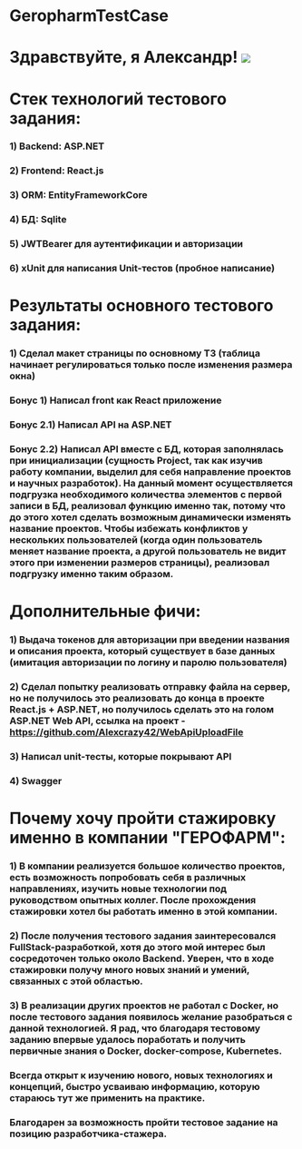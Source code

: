 # GeropharmTestCase
# Здравствуйте, я Александр! ![](https://github.com/blackcater/blackcater/raw/main/images/Hi.gif) 
# Стек технологий тестового задания:
### 1) Backend: ASP.NET
### 2) Frontend: React.js
### 3) ORM: EntityFrameworkCore
### 4) БД: Sqlite
### 5) JWTBearer для аутентификации и авторизации
### 6) xUnit для написания Unit-тестов (пробное написание)

# Результаты основного тестового задания: 
### 1) Сделал макет страницы по основному ТЗ (таблица начинает регулироваться только после изменения размера окна)
### Бонус 1) Написал front как React приложение
### Бонус 2.1) Написал API на ASP.NET
### Бонус 2.2) Написал API вместе с БД, которая заполнялась при инициализации (сущность Project, так как изучив работу компании, выделил для себя направление проектов и научных разработок). На данный момент осуществляется подгрузка необходимого количества элементов с первой записи в БД, реализовал функцию именно так, потому что до этого хотел сделать возможным динамически изменять название проектов. Чтобы избежать конфликтов у нескольких пользователей (когда один пользователь меняет название проекта, а другой пользователь не видит этого при изменении размеров страницы), реализовал подгрузку именно таким образом.

# Дополнительные фичи: 
### 1) Выдача токенов для авторизации при введении названия и описания проекта, который существует в базе данных (имитация авторизации по логину и паролю пользователя)
### 2) Сделал попытку реализовать отправку файла на сервер, но не получилось это реализовать до конца в проекте React.js + ASP.NET, но получилось сделать это на голом ASP.NET Web API, ссылка на проект - https://github.com/Alexcrazy42/WebApiUploadFile
### 3) Написал unit-тесты, которые покрывают API
### 4) Swagger


# Почему хочу пройти стажировку именно в компании "ГЕРОФАРМ":
### 1) В компании реализуется большое количество проектов, есть возможность попробовать себя в различных направлениях, изучить новые технологии под руководством опытных коллег. После прохождения стажировки хотел бы работать именно в этой компании. 
### 2) После получения тестового задания заинтересовался FullStack-разработкой, хотя до этого мой интерес был сосредоточен только около Backend. Уверен, что в ходе стажировки получу много новых знаний и умений, связанных с этой областью. 
### 3) В реализации других проектов не работал с Docker, но после тестового задания появилось желание разобраться с данной технологией. Я рад, что благодаря тестовому заданию впервые удалось поработать и получить первичные знания о Docker, docker-compose, Kubernetes.

### Всегда открыт к изучению нового, новых технологиях и концепций, быстро усваиваю информацию, которую стараюсь тут же применить на практике. 
### Благодарен за возможность пройти тестовое задание на позицию разработчика-стажера. 

